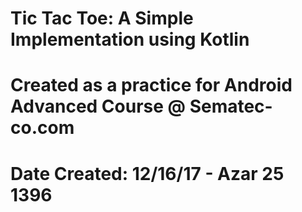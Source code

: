 # Tic Tac Toe: A Simple Implementation using Kotlin
# Created as a practice for Android Advanced Course @ Sematec-co.com
# Date Created: 12/16/17 - Azar 25 1396

